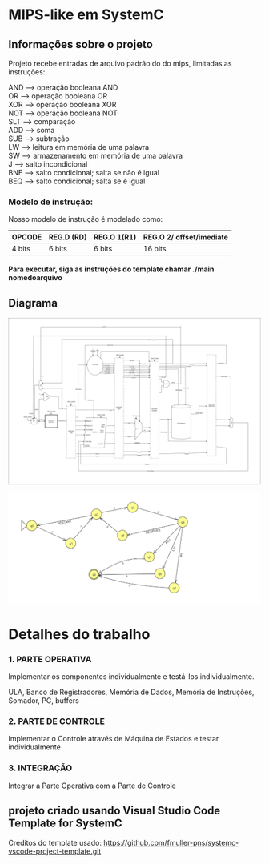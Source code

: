 #  MIPS-like em SystemC

## Informações sobre o projeto

Projeto recebe entradas de arquivo padrão do do mips, limitadas as instruções:

AND —> operação booleana AND \
OR —> operação booleana OR \
XOR —> operação booleana XOR \
NOT —> operação booleana NOT\
SLT —> comparação\
ADD —> soma\
SUB —> subtração\
LW —> leitura em memória de uma palavra\
SW —> armazenamento em memória de uma palavra\
J —> salto incondicional\
BNE  —> salto condicional; salta se não é igual\
BEQ —> salto condicional; salta se é igual

### Modelo de instrução: 

Nosso modelo de instrução  é modelado como:

| OPCODE | REG.D (RD) | REG.O 1(R1) | REG.O 2/ offset/imediate  |
|--------|------------|-------------|----------------------------|
| 4 bits | 6 bits | 6 bits | 16 bits|

#### Para executar, siga as instruções do template chamar ./main nomedoarquivo

## Diagrama

![Diagrama pipeline](Resources/images/mipsPipeLine.drawio.png "Diagrama de blocos do processador")
 
![State Machine](Resources/images/MAQUINA%20DE%20ESTADOS.png "Maquina de estados do controller")
 
 # 
# Detalhes do trabalho

### 1. PARTE OPERATIVA

Implementar os componentes individualmente e testá-los individualmente.

ULA, Banco de Registradores, Memória de Dados, Memória de Instruções, Somador, PC, buffers

### 2. PARTE DE CONTROLE

Implementar o Controle através de Máquina de Estados e testar individualmente

### 3. INTEGRAÇÃO

Integrar a Parte Operativa com a Parte de Controle



## projeto criado usando Visual Studio Code Template for SystemC
 Creditos do template usado: https://github.com/fmuller-pns/systemc-vscode-project-template.git
